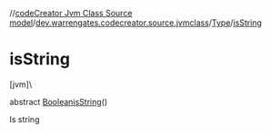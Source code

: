 //[codeCreator Jvm Class Source model](../../../index.md)/[dev.warrengates.codecreator.source.jvmclass](../index.md)/[Type](index.md)/[isString](is-string.md)

# isString

[jvm]\

abstract [Boolean](https://docs.oracle.com/javase/8/docs/api/java/lang/Boolean.html)[isString](is-string.md)()

Is string
